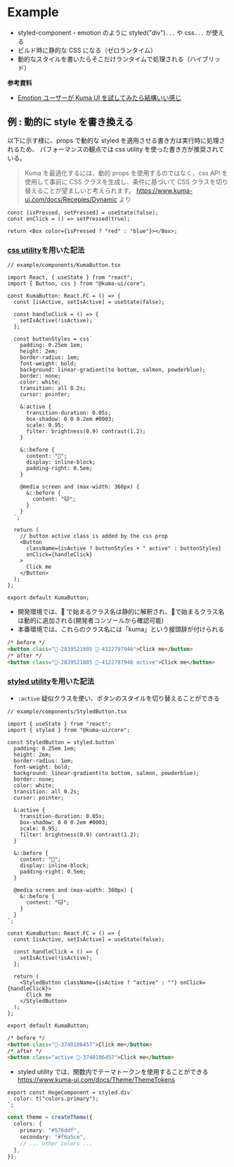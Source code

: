 # Example

- styled-component・emotion のように styled("div")`...` や css`...` が使える
- ビルド時に静的な CSS になる（ゼロランタイム）
- 動的なスタイルを書いたらそこだけランタイムで処理される（ハイブリッド）

**参考資料**

- [Emotion ユーザーが Kuma UI を試してみたら結構いい感じ](https://zenn.dev/yuneco/articles/kuma-ui-trial)

## 例 : 動的に style を書き換える

以下に示す様に、props で動的な styled を適用させる書き方は実行時に処理されるため、
パフォーマンスの観点では css utility を使った書き方が推奨されている。

> Kuma を最適化するには、動的 props を使用するのではなく、css API を使用して事前に CSS クラスを生成し、条件に基づいて CSS クラスを切り替えることが望ましいと考えられます。
> https://www.kuma-ui.com/docs/Recepies/Dynamic より

```tsx
const [isPressed, setPressed] = useState(false);
const onClick = () => setPressed(true);

return <Box color={isPressed ? "red" : "blue"}></Box>;
```

### [css utility](https://www.kuma-ui.com/docs/API/css)を用いた記法

```tsx
// example/components/KumaButton.tsx

import React, { useState } from "react";
import { Button, css } from "@kuma-ui/core";

const KumaButton: React.FC = () => {
  const [isActive, setIsActive] = useState(false);

  const handleClick = () => {
    setIsActive(!isActive);
  };

  const buttonStyles = css`
    padding: 0.25em 1em;
    height: 2em;
    border-radius: 1em;
    font-weight: bold;
    background: linear-gradient(to bottom, salmon, powderblue);
    border: none;
    color: white;
    transition: all 0.2s;
    cursor: pointer;

    &:active {
      transition-duration: 0.05s;
      box-shadow: 0 0 0.2em #0003;
      scale: 0.95;
      filter: brightness(0.9) contrast(1.2);
    }

    &::before {
      content: "🐻";
      display: inline-block;
      padding-right: 0.5em;
    }

    @media screen and (max-width: 360px) {
      &::before {
        content: "🐱";
      }
    }
  `;

  return (
    // button active class is added by the css prop
    <Button
      className={isActive ? buttonStyles + " active" : buttonStyles}
      onClick={handleClick}
    >
      Click me
    </Button>
  );
};

export default KumaButton;
```

- 開発環境では、🐻 で始まるクラス名は静的に解釈され、🦄​​ で始まるクラス名は動的に追加される(開発者コンソールから確認可能)
- 本番環境では、これらのクラス名には「kuma」という接頭辞が付けられる

```html
/* before */
<button class="🐻-2839521805 🐻-4122797946">Click me</button>
/* after */
<button class="🐻-2839521805 🐻-4122797946 active">Click me</button>
```

### [styled utility](https://www.kuma-ui.com/docs/API/styled)を用いた記法

- `:active` 疑似クラスを使い、ボタンのスタイルを切り替えることができる

```tsx
// example/components/StyledButton.tsx

import { useState } from "react";
import { styled } from "@kuma-ui/core";

const StyledButton = styled.button`
  padding: 0.25em 1em;
  height: 2em;
  border-radius: 1em;
  font-weight: bold;
  background: linear-gradient(to bottom, salmon, powderblue);
  border: none;
  color: white;
  transition: all 0.2s;
  cursor: pointer;

  &:active {
    transition-duration: 0.05s;
    box-shadow: 0 0 0.2em #0003;
    scale: 0.95;
    filter: brightness(0.9) contrast(1.2);
  }

  &::before {
    content: "🐻";
    display: inline-block;
    padding-right: 0.5em;
  }

  @media screen and (max-width: 360px) {
    &::before {
      content: "🐱";
    }
  }
`;

const KumaButton: React.FC = () => {
  const [isActive, setIsActive] = useState(false);

  const handleClick = () => {
    setIsActive(!isActive);
  };

  return (
    <StyledButton className={isActive ? "active" : ""} onClick={handleClick}>
      Click me
    </StyledButton>
  );
};

export default KumaButton;
```

```html
/* before */
<button class="🐻-3740106457">Click me</button>
/* after */
<button class="active 🐻-3740106457">Click me</button>
```

- styled utility では、関数内でテーマトークンを使用することができる
  https://www.kuma-ui.com/docs/Theme/ThemeTokens

```tsx
export const HogeComponent = styled.div`
  color: t("colors.primary");
`;
```

```ts:kuma.config.ts
const theme = createTheme({
  colors: {
    primary: "#576ddf",
    secondary: "#f6a5ce",
    // ... other colors ...
  },
});
```
